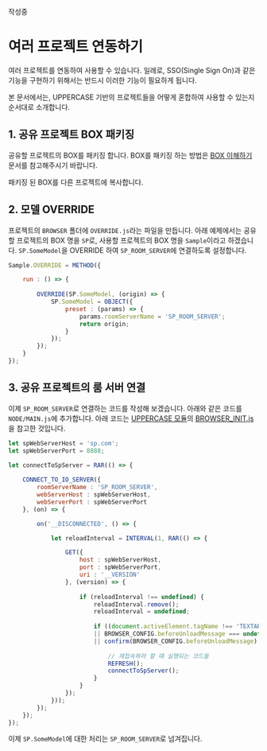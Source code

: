 작성중

# 여러 프로젝트 연동하기
여러 프로젝트를 연동하여 사용할 수 있습니다. 일례로, SSO(Single Sign On)과 같은 기능을 구현하기 위해서는 반드시 이러한 기능이 필요하게 됩니다.

본 문서에서는, UPPERCASE 기반의 프로젝트들을 어떻게 혼합하여 사용할 수 있는지 순서대로 소개합니다.

## 1. 공유 프로젝트 BOX 패키징
공유할 프로젝트의 BOX를 패키징 합니다. BOX를 패키징 하는 방법은 [BOX 이해하기](BOX.md) 문서를 참고해주시기 바랍니다.

패키징 된 BOX를 다른 프로젝트에 복사합니다.

## 2. 모델 OVERRIDE
프로젝트의 `BROWSER` 폴더에 `OVERRIDE.js`라는 파일을 만듭니다. 아래 예제에서는 공유할 프로젝트의 BOX 명을 `SP`로, 사용할 프로젝트의 BOX 명을 `Sample`이라고 하겠습니다. `SP.SomeModel`을 OVERRIDE 하여 `SP_ROOM_SERVER`에 연결하도록 설정합니다.

```javascript
Sample.OVERRIDE = METHOD({

	run : () => {
		
		OVERRIDE(SP.SomeModel, (origin) => {
			SP.SomeModel = OBJECT({
				preset : (params) => {
					params.roomServerName = 'SP_ROOM_SERVER';
					return origin;
				}
			});
		});
	}
});
```

## 3. 공유 프로젝트의 룸 서버 연결
이제 `SP_ROOM_SERVER`로 연결하는 코드를 작성해 보겠습니다. 아래와 같은 코드를 `NODE/MAIN.js`에 추가합니다. 아래 코드는 [UPPERCASE 모듈](UPPERCASE.md)의 [BROWSER_INIT.js](../../UPPERCASE/BROWSER_INIT.js)을 참고한 것입니다.

```javascript
let spWebServerHost = 'sp.com';
let spWebServerPort = 8888;

let connectToSpServer = RAR(() => {
	
	CONNECT_TO_IO_SERVER({
		roomServerName : 'SP_ROOM_SERVER',
		webServerHost : spWebServerHost,
		webServerPort : spWebServerPort
	}, (on) => {

		on('__DISCONNECTED', () => {

			let reloadInterval = INTERVAL(1, RAR(() => {

				GET({
					host : spWebServerHost,
					port : spWebServerPort,
					uri : '__VERSION'
				}, (version) => {
					
					if (reloadInterval !== undefined) {
						reloadInterval.remove();
						reloadInterval = undefined;
						
						if ((document.activeElement.tagName !== 'TEXTAREA' && document.activeElement.tagName !== 'INPUT')
						|| BROWSER_CONFIG.beforeUnloadMessage === undefined
						|| confirm(BROWSER_CONFIG.beforeUnloadMessage) === true) {
							
							// 재접속하려 할 때 실행되는 코드들
							REFRESH();
							connectToSpServer();
						}
					}
				});
			}));
		});
	});
});
```

이제 `SP.SomeModel`에 대한 처리는 `SP_ROOM_SERVER`로 넘겨집니다.